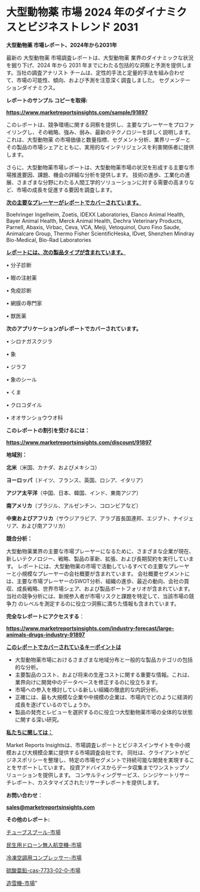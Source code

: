 # 大型動物薬 市場 2024 年のダイナミクスとビジネストレンド 2031

<strong>大型動物薬 市場レポート、2024年から2031年</strong>

最新の 大型動物薬 市場調査レポートは、大型動物薬 業界のダイナミックな状況を掘り下げ、2024 年から 2031 年までにわたる包括的な洞察と予測を提供します。当社の調査アナリスト チームは、定性的手法と定量的手法を組み合わせて、市場の可能性、傾向、および予測を注意深く調査しました。 セグメンテーションダイナミクス。



<strong>レポートのサンプル コピーを取得:</strong> <a href=https://www.marketreportsinsights.com/sample/91897>

<strong><u>https://www.marketreportsinsights.com/sample/91897</u></strong></a>

このレポートは、競争環境に関する洞察を提供し、主要なプレーヤーをプロファイリングし、その戦略、強み、弱み、最新のテクノロジーを詳しく説明します。 これは、大型動物薬 の市場価値と数量指標、セグメント分析、業界リーダーとその製品の市場シェアとともに、実用的なインテリジェンスを利害関係者に提供します。

さらに、大型動物薬市場レポートは、大型動物薬市場の状況を形成する主要な市場推進要因、課題、機会の詳細な分析を提供します。 技術の進歩、工業化の進展、さまざまな分野にわたる人間工学的ソリューションに対する需要の高まりなど、市場の成長を促進する要因を調査します。



<strong><u>次の主要なプレーヤーがレポートでカバーされています。</u></strong>

Boehringer Ingelheim, Zoetis, IDEXX Laboratories, Elanco Animal Health, Bayer Animal Health, Merck Animal Health, Dechra Veterinary Products, Parnell, Abaxis, Virbac, Ceva, VCA, Meiji, Vetoquinol, Ouro Fino Saude, Animalcare Group, Thermo Fisher ScientificHeska, IDvet, Shenzhen Mindray Bio-Medical, Bio-Rad Laboratories



<strong><u><b>レポートには、次の製品タイプが含まれています。</b></u></strong>

• 分子診断

• 眼の注射薬

• 免疫診断

• 網膜の専門家

• 獣医薬



<strong><b>次のアプリケーションがレポートでカバーされています。</b></strong>

• シロナガスクジラ

• 象

• ジラフ

• 象のシール

• くま

• クロコダイル

• オオサンショウウオ科



<strong><b>このレポートの割引を受けるには：</b></strong><a href=https://www.marketreportsinsights.com/discount/91897>

<strong><u>https://www.marketreportsinsights.com/discount/91897</u></strong></a>



<strong>地域別：</strong>



<strong>北米</strong>（米国、カナダ、およびメキシコ）



<strong>ヨーロッパ</strong>（ドイツ、フランス、英国、ロシア、イタリア）



<strong>アジア太平洋</strong>（中国、日本、韓国、インド、東南アジア）



<strong>南アメリカ</strong>（ブラジル、アルゼンチン、コロンビアなど）



<strong>中東およびアフリカ</strong>（サウジアラビア、アラブ首長国連邦、エジプト、ナイジェリア、および南アフリカ）



<strong>競合分析：</strong>

大型動物薬業界の主要な市場プレーヤーになるために、さまざまな企業が現在、新しいテクノロジー、戦略、製品の革新、拡張、および長期契約を実行しています。 レポートには、大型動物薬の市場で活動しているすべての主要なプレーヤーと小規模なプレーヤーの会社概要が含まれています。 会社概要セグメントには、主要な市場プレーヤーのSWOT分析、組織の進歩、最近の動向、会社の買収、成長戦略、世界市場シェア、および製品ポートフォリオが含まれています。 当社の競争分析には、新規参入者が市場リスクと課題を特定して、当該市場の競争力 のレベルを測定するのに役立つ洞察に満ちた情報も含まれています。



<strong>完全なレポートにアクセスする</strong>：

<a href=https://www.marketreportsinsights.com/industry-forecast/large-animals-drugs-industry-91897>

<strong><u>https://www.marketreportsinsights.com/industry-forecast/large-animals-drugs-industry-91897</u></strong></a>



<strong><u><b>このレポートでカバーされているキーポイントは</b></u></strong>
<ul>
  <li>大型動物薬市場におけるさまざまな地域分布と一般的な製品カテゴリの包括的な分析。</li>
  <li>主要製品のコスト、および将来の生産コストに関する重要な情報。これは、業界向けに開発中のデータベースを修正するのに役立ちます。</li>
  <li>市場への参入を検討している新しい組織の徹底的な内訳分析。</li>
  <li>正確には、最も大規模な企業や中規模の企業は、市場内でどのように経済的成長を遂げているのでしょうか。</li>
  <li>製品の発売とレビューを選択するのに役立つ大型動物薬市場の全体的な状態に関する深い研究。</li>
</ul>


<strong><u><b>私たちに関しては：</b></u></strong>

Market Reports Insightsは、市場調査レポートとビジネスインサイトを中小規模および大規模企業に提供する市場調査会社です。 同社は、クライアントがビジネスポリシーを整理し、特定の市場セグメントで持続可能な開発を実現することをサポートしています。 投資アドバイスからデータ収集までワンストップソリューションを提供します。 コンサルティングサービス、シンジケートリサーチレポート、カスタマイズされたリサーチレポートを提供します。



<strong><b>お問い合わせ</b></strong>：

<a href=mailto:sales@marketreportsinsights.com>

<strong><u>sales@marketreportsinsights.com</u></strong></a>



<strong>その他のレポート:</strong>

<a href=https://www.linkedin.com/pulse/チューブスプール-市場-2023-総利益と主要ベンダー-2030-consumer-connection-collective-360-oit0f/>チューブスプール-市場</a>

<a href=https://www.linkedin.com/pulse/民生用ドローン無人航空機-市場-2023-年のダイナミクスとビジネストレンド-2030-pr-news-hub-lkiuf/>民生用ドローン無人航空機-市場</a>

<a href=https://www.linkedin.com/pulse/冷凍空調用コンプレッサー-市場-2023-総合分析と事業成長戦略-2030-qfoac/>冷凍空調用コンプレッサー-市場</a>

<a href=https://www.linkedin.com/pulse/硫酸亜鉛-cas-7733-02-0-市場-2030-年までの需要に焦点を当てた-k65ff/>硫酸亜鉛-cas-7733-02-0-市場</a>

<a href=https://www.linkedin.com/pulse/造雪機-市場-2023-総合分析と事業成長戦略-2030-analytics-achievers-24-analysis-s96nf/>造雪機-市場</a>"
